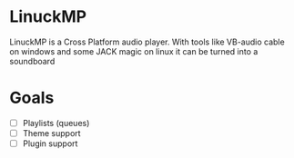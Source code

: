 # LinuckMP
LinuckMP is a Cross Platform audio player. With tools like VB-audio cable on windows and some JACK magic on linux it can be turned into a soundboard

# Goals
- [ ] Playlists (queues)
- [ ] Theme support
- [ ] Plugin support
